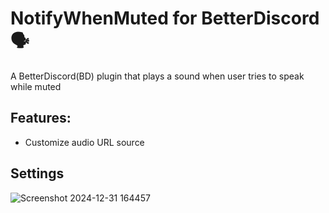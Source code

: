 # NotifyWhenMuted for BetterDiscord 🗣️
A BetterDiscord(BD) plugin that plays a sound when user tries to speak while muted
## Features:
- Customize audio URL source
## Settings
![Screenshot 2024-12-31 164457](https://github.com/user-attachments/assets/4ada9241-5428-44fa-b5d9-98f9689fbaa2)
